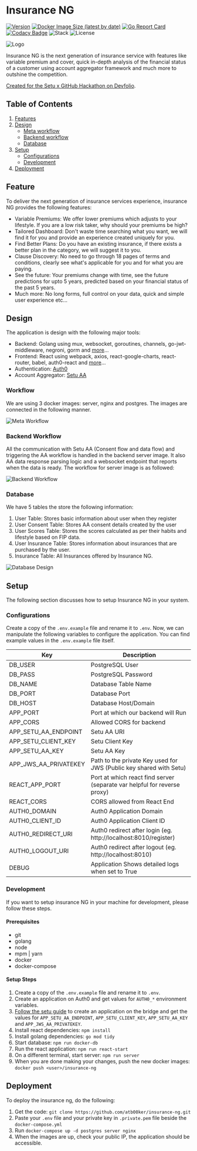 # Insurance NG

[![Version](https://img.shields.io/github/tag/atb00ker/insurance-ng)](https://github.com/atb00ker/insurance-ng/releases/latest)
[![Docker Image Size (latest by date)](https://img.shields.io/docker/image-size/atb00ker/insurance-ng)](https://hub.docker.com/repository/docker/atb00ker/insurance-ng)
[![Go Report Card](https://goreportcard.com/badge/github.com/atb00ker/insurance-ng)](https://goreportcard.com/report/github.com/atb00ker/insurance-ng)
[![Codacy Badge](https://app.codacy.com/project/badge/Grade/3adff45196e3440899b35b02a576a3dc)](https://www.codacy.com?utm_source=github.com&utm_medium=referral&utm_content=atb00ker/insurance-ng&utm_campaign=Badge_Grade)
![Stack](https://img.shields.io/static/v1?label=stack&message=golang-react&color=green)
![License](https://img.shields.io/github/license/atb00ker/insurance-ng)

<img src="./docs/complete-logo-docs.jpg" alt="Logo" />

Insurance NG is the next generation of insurance service with features like variable premium and cover, quick in-depth analysis of the financial status of a customer using account aggregator framework and much more to outshine the competition.

[Created for the Setu x GitHub Hackathon on Devfolio](https://free-your-data.devfolio.co/).

## Table of Contents

1. [Features](#feature)
2. [Design](#design)
   - [Meta workflow](#workflow)
   - [Backend workflow](#backend-workflow)
   - [Database](#database)
3. [Setup](#setup)
   - [Configurations](#configurations)
   - [Development](#configurations)
4. [Deployment](#deployment)

## Feature

To deliver the next generation of insurance services experience, insurance NG provides the following features:

- Variable Premiums: We offer lower premiums which adjusts to your lifestyle. If you are a low risk taker, why should your premiums be high?
- Tailored Dashboard: Don't waste time searching what you want, we will find it for you and provide an experience created uniquely for you.
- Find Better Plans: Do you have an existing insurance, if there exists a better plan in the category, we will suggest it to you.
- Clause Discovery: No need to go through 18 pages of terms and conditions, clearly see what's applicable for you and for what you are paying.
- See the future: Your premiums change with time, see the future predictions for upto 5 years, predicted based on your financial status of the past 5 years.
- Much more: No long forms, full control on your data, quick and simple user experience etc...

## Design

The application is design with the following major tools:

- Backend: Golang using mux, websocket, goroutines, channels, go-jwt-middleware, negroni, gorm and [more](./go.mod)...
- Frontend: React using webpack, axios, react-google-charts, react-router, babel, auth0-react and [more](./package.json)...
- Authentication: [Auth0](https://auth0.com/)
- Account Aggregator: [Setu AA](https://docs.setu.co/data/account-aggregator)

### Workflow

We are using 3 docker images: server, nginx and postgres.
The images are connected in the following manner.

![Meta Workflow](./docs/meta-workflow.jpg)

### Backend Workflow

All the communication with Setu AA (Consent flow and data flow) and triggering the AA workflow is handled in the backend server image.
It also AA data response parsing logic and a websocket endpoint that reports when the data is ready.
The workflow for server image is as followed:

![Backend Workflow](./docs/backend-workflow.jpg)

### Database

We have 5 tables the store the following information:

1. User Table: Stores basic information about user when they register
2. User Consent Table: Stores AA consent details created by the user
3. User Scores Table: Stores the scores calculated as per their habits and lifestyle based on FIP data.
4. User Insurance Table: Stores information about insurances that are purchased by the user.
5. Insurance Table: All Insurances offered by Insurance NG.

![Database Design](./docs/complete-database-design.jpg)

## Setup

The following section discusses how to setup Insurance NG in your system.

### Configurations

Create a copy of the `.env.example` file and rename it to `.env`.
Now, we can manipulate the following variables to configure the application.
You can find example values in the `.env.example` file itself.

| Key                   | Description                                                              |
| --------------------- | ------------------------------------------------------------------------ |
| DB_USER               | PostgreSQL User                                                          |
| DB_PASS               | PostgreSQL Password                                                      |
| DB_NAME               | Database Table Name                                                      |
| DB_PORT               | Database Port                                                            |
| DB_HOST               | Database Host/Domain                                                     |
| APP_PORT              | Port at which our backend will Run                                       |
| APP_CORS              | Allowed CORS for backend                                                 |
| APP_SETU_AA_ENDPOINT  | Setu AA URI                                                              |
| APP_SETU_CLIENT_KEY   | Setu Client Key                                                          |
| APP_SETU_AA_KEY       | Setu AA Key                                                              |
| APP_JWS_AA_PRIVATEKEY | Path to the private Key used for JWS (Public key shared with Setu)       |
| REACT_APP_PORT        | Port at which react find server (separate var helpful for reverse proxy) |
| REACT_CORS            | CORS allowed from React End                                              |
| AUTH0_DOMAIN          | Auth0 Application Domain                                                 |
| AUTH0_CLIENT_ID       | Auth0 Application Client ID                                              |
| AUTH0_REDIRECT_URI    | Auth0 redirect after login (eg. http://localhost:8010/register)          |
| AUTH0_LOGOUT_URI      | Auth0 redirect after logout (eg. http://localhost:8010)                  |
| DEBUG                 | Application Shows detailed logs when set to True                         |

### Development

If you want to setup insurance NG in your machine for development, please follow
these steps.

#### Prerequisites

- git
- golang
- node
- mpm | yarn
- docker
- docker-compose

#### Setup Steps

1. Create a copy of the `.env.example` file and rename it to `.env`.
2. Create an application on Auth0 and get values for `AUTH0_*` environment variables.
3. [Follow the setu guide](https://docs.setu.co/data/account-aggregator/bridge-integration) to create an application on the bridge and get the values for `APP_SETU_AA_ENDPOINT`, `APP_SETU_CLIENT_KEY`, `APP_SETU_AA_KEY` and `APP_JWS_AA_PRIVATEKEY`.
4. Install react dependencies: `npm install`
5. Install golang dependencies: `go mod tidy`
6. Start database: `npm run docker-db`
7. Run the react application: `npm run react-start`
8. On a different terminal, start server: `npm run server`
9. When you are done making your changes, push the new docker images: `docker push <user>/insurance-ng`

## Deployment

To deploy the insurance ng, do the following:

1. Get the code: `git clone https://github.com/atb00ker/insurance-ng.git`
2. Paste your `.env` file and your private key in `.private.pem` file beside the `docker-compose.yml`
3. Run `docker-compose up -d postgres server nginx`
4. When the images are up, check your public IP, the application should be accessible.

